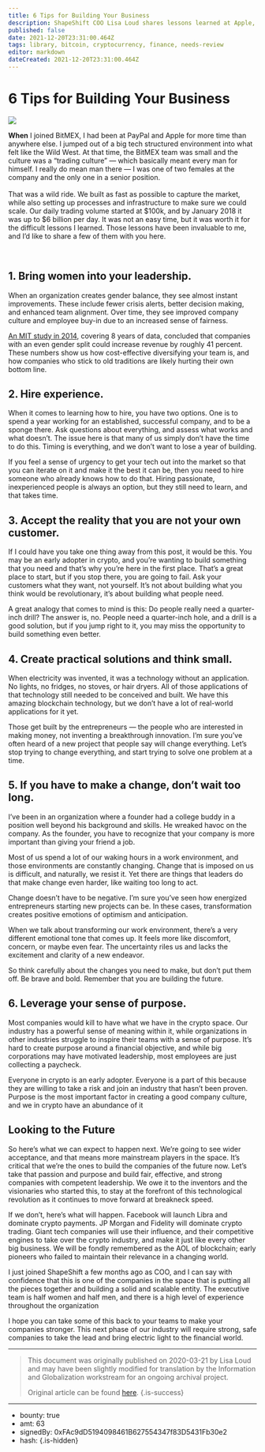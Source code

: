 ```yaml
---
title: 6 Tips for Building Your Business
description: ShapeShift COO Lisa Loud shares lessons learned at Apple, PayPal, and BitMEX.
published: false
date: 2021-12-20T23:31:00.464Z
tags: library, bitcoin, cryptocurrency, finance, needs-review
editor: markdown
dateCreated: 2021-12-20T23:31:00.464Z
---
```


# 6 Tips for Building Your Business

![](https://assets.website-files.com/5e9a09610b7dce71f87f7f17/5e9a22cb7e1ac2f4d85c67ff_5e99299571acf58e54288602_1_qiKBoS9ZpvMRA8i9311VbQ.png)

**When** I joined BitMEX, I had been at PayPal and Apple for more time than anywhere else. I jumped out of a big tech structured environment into what felt like the Wild West. At that time, the BitMEX team was small and the culture was a “trading culture” — which basically meant every man for himself. I really do mean man there — I was one of two females at the company and the only one in a senior position.<br/><br/>That was a wild ride. We built as fast as possible to capture the market, while also setting up processes and infrastructure to make sure we could scale. Our daily trading volume started at $100k, and by January 2018 it was up to $6 billion per day. It was not an easy time, but it was worth it for the difficult lessons I learned. Those lessons have been invaluable to me, and I’d like to share a few of them with you here.

<br/>

## 1. Bring women into your leadership.

When an organization creates gender balance, they see almost instant improvements. These include fewer crisis alerts, better decision making, and enhanced team alignment. Over time, they see improved company culture and employee buy-in due to an increased sense of fairness.

[An MIT study in 2014](http://news.mit.edu/2014/workplace-diversity-can-help-bottom-line-1007), covering 8 years of data, concluded that companies with an even gender split could increase revenue by roughly 41 percent. These numbers show us how cost-effective diversifying your team is, and how companies who stick to old traditions are likely hurting their own bottom line.

## 2. Hire experience.

When it comes to learning how to hire, you have two options. One is to spend a year working for an established, successful company, and to be a sponge there. Ask questions about everything, and assess what works and what doesn’t. The issue here is that many of us simply don’t have the time to do this. Timing is everything, and we don’t want to lose a year of building.

If you feel a sense of urgency to get your tech out into the market so that you can iterate on it and make it the best it can be, then you need to hire someone who already knows how to do that. Hiring passionate, inexperienced people is always an option, but they still need to learn, and that takes time.

## 3. Accept the reality that you are not your own customer.

If I could have you take one thing away from this post, it would be this. You may be an early adopter in crypto, and you’re wanting to build something that you need and that’s why you’re here in the first place. That’s a great place to start, but if you stop there, you are going to fail. Ask your customers what they want, not yourself. It’s not about building what you think would be revolutionary, it’s about building what people need.

A great analogy that comes to mind is this: Do people really need a quarter-inch drill? The answer is, no. People need a quarter-inch hole, and a drill is a good solution, but if you jump right to it, you may miss the opportunity to build something even better.

## 4. Create practical solutions and think small.

When electricity was invented, it was a technology without an application. No lights, no fridges, no stoves, or hair dryers. All of those applications of that technology still needed to be conceived and built. We have this amazing blockchain technology, but we don’t have a lot of real-world applications for it yet.

Those get built by the entrepreneurs — the people who are interested in making money, not inventing a breakthrough innovation. I’m sure you’ve often heard of a new project that people say will change everything. Let’s stop trying to change everything, and start trying to solve one problem at a time.

## 5. If you have to make a change, don’t wait too long.

I’ve been in an organization where a founder had a college buddy in a position well beyond his background and skills. He wreaked havoc on the company. As the founder, you have to recognize that your company is more important than giving your friend a job.

Most of us spend a lot of our waking hours in a work environment, and those environments are constantly changing. Change that is imposed on us is difficult, and naturally, we resist it. Yet there are things that leaders do that make change even harder, like waiting too long to act.

Change doesn’t have to be negative. I’m sure you’ve seen how energized entrepreneurs starting new projects can be. In these cases, transformation creates positive emotions of optimism and anticipation.

When we talk about transforming our work environment, there’s a very different emotional tone that comes up. It feels more like discomfort, concern, or maybe even fear. The uncertainty riles us and lacks the excitement and clarity of a new endeavor.

So think carefully about the changes you need to make, but don’t put them off. Be brave and bold. Remember that you are building the future.

## 6. Leverage your sense of purpose.

Most companies would kill to have what we have in the crypto space. Our industry has a powerful sense of meaning within it, while organizations in other industries struggle to inspire their teams with a sense of purpose. It’s hard to create purpose around a financial objective, and while big corporations may have motivated leadership, most employees are just collecting a paycheck.

Everyone in crypto is an early adopter. Everyone is a part of this because they are willing to take a risk and join an industry that hasn’t been proven. Purpose is the most important factor in creating a good company culture, and we in crypto have an abundance of it

## Looking to the Future

So here’s what we can expect to happen next. We’re going to see wider acceptance, and that means more mainstream players in the space. It’s critical that we’re the ones to build the companies of the future now. Let’s take that passion and purpose and build fair, effective, and strong companies with competent leadership. We owe it to the inventors and the visionaries who started this, to stay at the forefront of this technological revolution as it continues to move forward at breakneck speed.

If we don’t, here’s what will happen. Facebook will launch Libra and dominate crypto payments. JP Morgan and Fidelity will dominate crypto trading. Giant tech companies will use their influence, and their competitive engines to take over the crypto industry, and make it just like every other big business. We will be fondly remembered as the AOL of blockchain; early pioneers who failed to maintain their relevance in a changing world.

I just joined ShapeShift a few months ago as COO, and I can say with confidence that this is one of the companies in the space that is putting all the pieces together and building a solid and scalable entity. The executive team is half women and half men, and there is a high level of experience throughout the organization

I hope you can take some of this back to your teams to make your companies stronger. This next phase of our industry will require strong, safe companies to take the lead and bring electric light to the financial world.

---

> This document was originally published on 2020-03-21 by Lisa Loud and may have been slightly modified for translation by the Information and Globalization workstream for an ongoing archival project.
>
> Original article can be found [here](https://shapeshift.com/library/6-tips-for-building-your-business).
{.is-success}

---

- bounty: true
- amt: 63
- signedBy: 0xFAc9dD5194098461B627554347f83D5431Fb30e2
- hash: 
{.is-hidden}